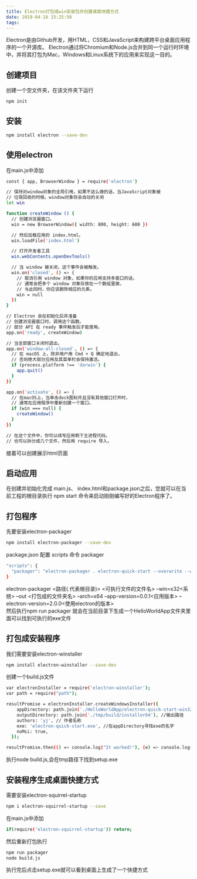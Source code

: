 ```yaml
---
title: Electron打包成win安装包并创建桌面快捷方式
date: 2019-04-16 15:25:50
tags:
---
```

Electron是由Github开发，用HTML，CSS和JavaScript来构建跨平台桌面应用程序的一个开源库。 Electron通过将Chromium和Node.js合并到同一个运行时环境中，并将其打包为Mac，Windows和Linux系统下的应用来实现这一目的。

## 创建项目
创建一个空文件夹，在该文件夹下运行
``` bash
npm init
```

## 安装
``` bash
npm install electron --save-dev
```
<!--more--> 

## 使用electron
在main.js中添加
``` bash
const { app, BrowserWindow } = require('electron')

// 保持对window对象的全局引用，如果不这么做的话，当JavaScript对象被
// 垃圾回收的时候，window对象将会自动的关闭
let win

function createWindow () {
  // 创建浏览器窗口。
  win = new BrowserWindow({ width: 800, height: 600 })

  // 然后加载应用的 index.html。
  win.loadFile('index.html')

  // 打开开发者工具
  win.webContents.openDevTools()

  // 当 window 被关闭，这个事件会被触发。
  win.on('closed', () => {
    // 取消引用 window 对象，如果你的应用支持多窗口的话，
    // 通常会把多个 window 对象存放在一个数组里面，
    // 与此同时，你应该删除相应的元素。
    win = null
  })
}

// Electron 会在初始化后并准备
// 创建浏览器窗口时，调用这个函数。
// 部分 API 在 ready 事件触发后才能使用。
app.on('ready', createWindow)

// 当全部窗口关闭时退出。
app.on('window-all-closed', () => {
  // 在 macOS 上，除非用户用 Cmd + Q 确定地退出，
  // 否则绝大部分应用及其菜单栏会保持激活。
  if (process.platform !== 'darwin') {
    app.quit()
  }
})

app.on('activate', () => {
  // 在macOS上，当单击dock图标并且没有其他窗口打开时，
  // 通常在应用程序中重新创建一个窗口。
  if (win === null) {
    createWindow()
  }
})

// 在这个文件中，你可以续写应用剩下主进程代码。
// 也可以拆分成几个文件，然后用 require 导入。
```
接着可以创建展示html页面

## 启动应用
在创建并初始化完成 main.js、 index.html和package.json之后，您就可以在当前工程的根目录执行 npm start 命令来启动刚刚编写好的Electron程序了。

## 打包程序
先要安装electron-packager
```bash
npm install electron-packager --save-dev
```
package.json 配置 scripts 命令 packager
```bash
"scripts": {
  "packager": "electron-packager . electron-quick-start --overwrite --win=x32 --out  ./HelloWorldApp --arch=x64 --app-version=1.0.0 --electron-version=2.0.0"
}
```
electron-packager <路径(.代表根目录)> <可执行文件的文件名> –win=x32<系统> –out <打包成的文件夹名> –arch=x64 –app-version=0.0.1<应用版本> –electron-version=2.0.0<使用electron的版本>  
然后执行npm run packager 就会在当前目录下生成一个HelloWorldApp文件夹里面可以找到可执行的exe文件

## 打包成安装程序
我们需要安装electron-winstaller
```bash
npm install electron-winstaller --save-dev 
```
创建一个build.js文件
```bash
var electronInstaller = require('electron-winstaller');
var path = require("path");

resultPromise = electronInstaller.createWindowsInstaller({
    appDirectory: path.join('./HelloWorldApp/electron-quick-start-win32-x64'), //刚才生成打包文件的路径
    outputDirectory: path.join('./tmp/build/installer64'), //输出路径
    authors: 'yj', // 作者名称
    exe: 'electron-quick-start.exe', //在appDirectory寻找exe的名字
    noMsi: true,
  });

resultPromise.then(() => console.log("It worked!"), (e) => console.log(`No dice: ${e.message}`));
```
执行node build.js,会在tmp路径下找到setup.exe

## 安装程序生成桌面快捷方式
需要安装electron-squirrel-startup
```bash
npm i electron-squirrel-startup --save
```
在main.js中添加
```bash
if(require('electron-squirrel-startup')) return; 
```
然后重新打包执行
```bash
npm run packager
node build.js
```
执行完后点击setup.exe就可以看到桌面上生成了一个快捷方式 